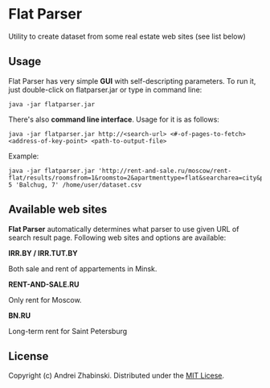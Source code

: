 # Flat Parser

Utility to create dataset from some real estate web sites (see list below) 

## Usage

Flat Parser has very simple **GUI** with self-descripting parameters. To run it, just double-click on flatparser.jar or type in command line:

    java -jar flatparser.jar

There's also **command line interface**. Usage for it is as follows:

    java -jar flatparser.jar http://<search-url> <#-of-pages-to-fetch> <address-of-key-point> <path-to-output-file>

Example: 

    java -jar flatparser.jar 'http://rent-and-sale.ru/moscow/rent-flat/results/roomsfrom=1&roomsto=2&apartmenttype=flat&searcharea=city&pricefrom=30000&priceto=70000&currency=rub&pricespecification=monthly&pagesize=10' 5 'Balchug, 7' /home/user/dataset.csv


## Available web sites

**Flat Parser** automatically determines what parser to use given URL of search result page. Following web sites and options are available: 

**IRR.BY / IRR.TUT.BY**

Both sale and rent of appartements in Minsk.

**RENT-AND-SALE.RU**

Only rent for Moscow.

**BN.RU**

Long-term rent for Saint Petersburg

## License

Copyright (c) Andrei Zhabinski. Distributed under the [MIT Licese](http://opensource.org/licenses/mit-license.php).
